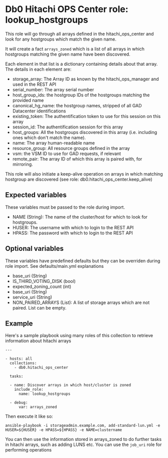 # Db0 Hitachi OPS Center role: lookup_hostgroups

This role will go through all arrays defined in the hitachi_ops_center and look for any hostgroups which match the given name.

It will create a fact `arrays_zoned` which is a list of all arrays in which hostgroups matching the given name have been discovered.

Each element in that list is a dictionary containing details about that array. The details in each element are:

* storage_array: The Array ID as known by the hitachi_ops_manager and used in the REST API
* serial_number: The array serial number
* host_group_ids: the hostgroup IDs of the hostgroups matching the provided name
* canonical_hg_name: the hostgroup names, stripped of all GAD Datacenter identifications
* existing_token: The authentification token to use for this session on this array
* session_id: The authentification session for this array
* host_groups: All the hostgroups discovered in this array (i.e. including ones which don't match the name).
* name: The array human-readable name
* resource_group: All resource groups defined in the array
* vsm: the VSM ID to use for GAD requests, if relevant
* remote_pair: The array ID of which this array is paired with, for mirroring.

This role will also initiate a keep-alive operation on arrays in which matching hostgroup are discovered (see role: db0.hitachi_ops_center.keep_alive)

## Expected variables

These variables must be passed to the role during import.

* NAME (String): The name of the cluster/host for which to look for hostgroups.
* HUSER: The username with which to login to the REST API
* HPASS: The password with which to login to the REST API

## Optional variables

These variables have predefined defaults but they can be overriden during role import.
See defaults/main.yml explanations

* base_uri (String)
* IS_THIRD_VOTING_DISK (bool)
* expected_zoning_count (int)
* base_uri (String)
* service_uri (String)
* NON_PAIRED_ARRAYS (List): A list of storage arrays which are not paired. List can be empty.

## Example

Here's a sample playbook using many roles of this collection to retrieve information about hitachi arrays

```
---

- hosts: all
  collections:
    - db0.hitachi_ops_center

  tasks:

  - name: Discover arrays in which host/cluster is zoned
    include_role:
      name: lookup_hostgroups

  - debug:
      var: arrays_zoned
```

Then execute it like so:

```
ansible-playbook -i storageadmin.example.com, add-standard-lun.yml -e HUSER=${HUSER} -e HPASS=${HPASS} -e NAME=clustername
```

You can then use the information stored in arrays_zoned to do further tasks in hitachi arrays, such as adding LUNS etc. You can use the `job_uri` role for performing operations